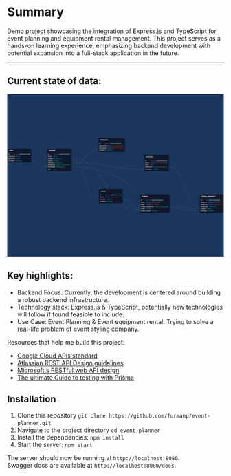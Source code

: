 # Summary

Demo project showcasing the integration of Express.js and TypeScript for event planning and equipment rental management.
This project serves as a hands-on learning experience, emphasizing backend development with potential expansion into a
full-stack application in the future.

---

## Current state of data:
![Schema](/assets/prisma-editor.png)

## Key highlights:

- Backend Focus: Currently, the development is centered around building a robust backend infrastructure.
- Technology stack: Express.js & TypeScript, potentially new technologies will follow if found feasible to include.
- Use Case: Event Planning & Event equipment rental. Trying to solve a real-life problem of event styling company.

Resources that help me build this project:

- [Google Cloud APIs standard](https://cloud.google.com/apis/docs/overview)
- [Atlassian REST API Design guidelines](https://developer.atlassian.com/server/framework/atlassian-sdk/atlassian-rest-api-design-guidelines-version-1/#AtlassianRESTAPIDesignGuidelinesversion1-RESTResources)
- [Microsoft's RESTful web API design](https://learn.microsoft.com/en-us/azure/architecture/best-practices/api-design)
- [The ultimate Guide to testing with Prisma](https://www.prisma.io/blog/testing-series-1-8eRB5p0Y8o)

## Installation
1. Clone this repository
   `git clone https://github.com/furmanp/event-planner.git`
2. Navigate to the project directory
`cd event-planner`
3. Install the dependencies:
`npm install`
4. Start the server:
`npm start`

The server should now be running at `http://localhost:8080`. <br>
Swagger docs are available at `http://localhost:8080/docs`.